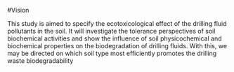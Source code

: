 #Vision

This study is aimed to specify the ecotoxicological effect of the drilling fluid pollutants in the soil. It will investigate the tolerance perspectives of soil biochemical activities and show the influence of soil physicochemical and biochemical properties on the biodegradation of drilling fluids. With this, we may be directed on which soil type most efficiently promotes the drilling waste biodegradability
